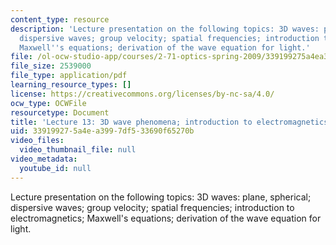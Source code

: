 ```yaml
---
content_type: resource
description: 'Lecture presentation on the following topics: 3D waves: plane, spherical;
  dispersive waves; group velocity; spatial frequencies; introduction to electromagnetics;
  Maxwell''s equations; derivation of the wave equation for light.'
file: /ol-ocw-studio-app/courses/2-71-optics-spring-2009/339199275a4ea3997df533690f65270b_MIT2_71S09_lec13.pdf
file_size: 2539000
file_type: application/pdf
learning_resource_types: []
license: https://creativecommons.org/licenses/by-nc-sa/4.0/
ocw_type: OCWFile
resourcetype: Document
title: 'Lecture 13: 3D wave phenomena; introduction to electromagnetics'
uid: 33919927-5a4e-a399-7df5-33690f65270b
video_files:
  video_thumbnail_file: null
video_metadata:
  youtube_id: null
---
```

Lecture presentation on the following topics: 3D waves: plane, spherical; dispersive waves; group velocity; spatial frequencies; introduction to electromagnetics; Maxwell's equations; derivation of the wave equation for light.